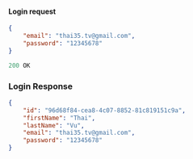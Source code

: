 #### Login request

```json
{
    "email": "thai35.tv@gmail.com",
    "password": "12345678"
}
```
```js
200 OK
```
### Login Response

```json
{
    "id": "96d68f84-cea8-4c07-8852-81c819151c9a",
    "firstName": "Thai",
    "lastName": "Vu",
    "email": "thai35.tv@gmail.com",
    "password": "12345678" 
}
```
